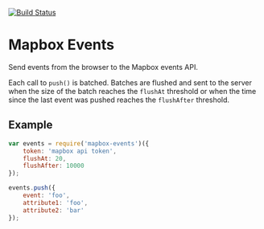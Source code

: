 [![Build Status](https://travis-ci.org/mapbox/mapbox-events.svg?branch=master)](https://travis-ci.org/mapbox/mapbox-events)

Mapbox Events
=============
Send events from the browser to the Mapbox events API.

Each call to `push()` is batched. Batches are flushed and sent to the server
when the size of the batch reaches the `flushAt` threshold or when the time
since the last event was pushed reaches the `flushAfter` threshold.

## Example

```javascript
var events = require('mapbox-events')({
    token: 'mapbox api token',
    flushAt: 20,
    flushAfter: 10000
});

events.push({
    event: 'foo',
    attribute1: 'foo',
    attribute2: 'bar'
});
```
